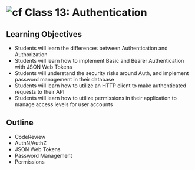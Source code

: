 # ![cf](http://i.imgur.com/7v5ASc8.png) Class 13: Authentication

## Learning Objectives

- Students will learn the differences between Authentication and Authorization
- Students will learn how to implement Basic and Bearer Authentication with JSON Web Tokens
- Students will understand the security risks around Auth, and implement password management in their database
- Students will learn how to utilize an HTTP client to make authenticated requests to their API
- Students will learn how to utilize permissions in their application to manage access levels for user accounts

## Outline
- CodeReview
- AuthN/AuthZ
- JSON Web Tokens
- Password Management
- Permissions
<!-- [Hyperlinks]{:target="_blank"} -->

<!-- links -->
<!-- [Hyperlinks]: To supporting materials -->

